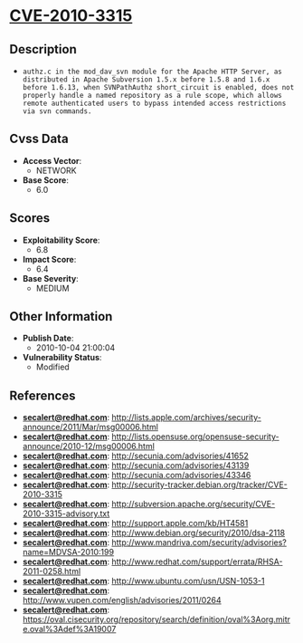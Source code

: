 
# [CVE-2010-3315](https://cve.mitre.org/cgi-bin/cvename.cgi?name=CVE-2010-3315)

## Description

- `authz.c in the mod_dav_svn module for the Apache HTTP Server, as distributed in Apache Subversion 1.5.x before 1.5.8 and 1.6.x before 1.6.13, when SVNPathAuthz short_circuit is enabled, does not properly handle a named repository as a rule scope, which allows remote authenticated users to bypass intended access restrictions via svn commands.`

## Cvss Data

- **Access Vector**:
  - NETWORK
- **Base Score**:
  - 6.0

## Scores

- **Exploitability Score**:
  - 6.8
- **Impact Score**:
  - 6.4
- **Base Severity**:
  - MEDIUM

## Other Information

- **Publish Date**:
  - 2010-10-04 21:00:04
- **Vulnerability Status**:
  - Modified

## References

- **secalert@redhat.com**: http://lists.apple.com/archives/security-announce/2011/Mar/msg00006.html
- **secalert@redhat.com**: http://lists.opensuse.org/opensuse-security-announce/2010-12/msg00006.html
- **secalert@redhat.com**: http://secunia.com/advisories/41652
- **secalert@redhat.com**: http://secunia.com/advisories/43139
- **secalert@redhat.com**: http://secunia.com/advisories/43346
- **secalert@redhat.com**: http://security-tracker.debian.org/tracker/CVE-2010-3315
- **secalert@redhat.com**: http://subversion.apache.org/security/CVE-2010-3315-advisory.txt
- **secalert@redhat.com**: http://support.apple.com/kb/HT4581
- **secalert@redhat.com**: http://www.debian.org/security/2010/dsa-2118
- **secalert@redhat.com**: http://www.mandriva.com/security/advisories?name=MDVSA-2010:199
- **secalert@redhat.com**: http://www.redhat.com/support/errata/RHSA-2011-0258.html
- **secalert@redhat.com**: http://www.ubuntu.com/usn/USN-1053-1
- **secalert@redhat.com**: http://www.vupen.com/english/advisories/2011/0264
- **secalert@redhat.com**: https://oval.cisecurity.org/repository/search/definition/oval%3Aorg.mitre.oval%3Adef%3A19007
